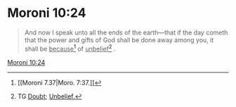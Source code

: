 # Moroni 10:24

> And now I speak unto all the ends of the earth—that if the day cometh that the power and gifts of God shall be done away among you, it shall be <u>because</u>[^a] of <u>unbelief</u>[^b] .

[Moroni 10:24](https://www.churchofjesuschrist.org/study/scriptures/bofm/moro/10?lang=eng&id=p24#p24)


[^a]: [[Moroni 7.37|Moro. 7:37.]]
[^b]: TG [Doubt](https://www.churchofjesuschrist.org/study/scriptures/tg/doubt?lang=eng); [Unbelief.](https://www.churchofjesuschrist.org/study/scriptures/tg/unbelief?lang=eng)
